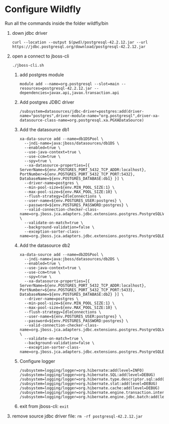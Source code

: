 # Configure Wildfly 

Run all the commands inside the folder wildfly/bin

1. down jdbc driver
    ```shell script
    curl --location --output $(pwd)/postgresql-42.2.12.jar --url https://jdbc.postgresql.org/download/postgresql-42.2.12.jar
    ```

2. open a connect to jboss-cli 
    ```shell script
    ./jboss-cli.sh
    ```
    1. add postgres module
        ```shell script
        module add --name=org.postgresql --slot=main --resources=postgresql-42.2.12.jar --dependencies=javax.api,javax.transaction.api
        ```
    2. Add postgres JDBC driver
        ```shell script
        /subsystem=datasources/jdbc-driver=postgres:add(driver-name="postgres",driver-module-name="org.postgresql",driver-xa-datasource-class-name=org.postgresql.xa.PGXADataSource)
        ```
    3. Add the datasource db1
        ```shell script
        xa-data-source add --name=db1DSPool \
          --jndi-name=java:jboss/datasources/db1DS \
          --enabled=true \
          --use-java-context=true \
          --use-ccm=true \
          --spy=true \
          --xa-datasource-properties=[{ ServerName=${env.POSTGRES_PORT_5432_TCP_ADDR:localhost}, PortNumber=${env.POSTGRES_PORT_5432_TCP_PORT:5432}, DatabaseName=${env.POSTGRES_DATABASE:db1} }] \
          --driver-name=postgres \
          --min-pool-size=${env.MIN_POOL_SIZE:1} \
          --max-pool-size=${env.MAX_POOL_SIZE:10} \
          --flush-strategy=IdleConnections \
          --user-name=${env.POSTGRES_USER:postgres} \
          --password=${env.POSTGRES_PASSWORD:postgres} \
          --valid-connection-checker-class-name=org.jboss.jca.adapters.jdbc.extensions.postgres.PostgreSQLValidConnectionChecker \
          --validate-on-match=true \
          --background-validation=false \
          --exception-sorter-class-name=org.jboss.jca.adapters.jdbc.extensions.postgres.PostgreSQLExceptionSorter
        ```

    4. Add the datasource db2
        ```shell script
        xa-data-source add --name=db2DSPool \
          --jndi-name=java:jboss/datasources/db2DS \
          --enabled=true \
          --use-java-context=true \
          --use-ccm=true \
          --spy=true \
          --xa-datasource-properties=[{ ServerName=${env.POSTGRES_PORT_5432_TCP_ADDR:localhost}, PortNumber=${env.POSTGRES_PORT_5432_TCP_PORT:5433}, DatabaseName=${env.POSTGRES_DATABASE:db2} }] \
          --driver-name=postgres \
          --min-pool-size=${env.MIN_POOL_SIZE:1} \
          --max-pool-size=${env.MAX_POOL_SIZE:10} \
          --flush-strategy=IdleConnections \
          --user-name=${env.POSTGRES_USER:postgres} \
          --password=${env.POSTGRES_PASSWORD:postgres} \
          --valid-connection-checker-class-name=org.jboss.jca.adapters.jdbc.extensions.postgres.PostgreSQLValidConnectionChecker \
          --validate-on-match=true \
          --background-validation=false \
          --exception-sorter-class-name=org.jboss.jca.adapters.jdbc.extensions.postgres.PostgreSQLExceptionSorter
        ```

    5. Configure logger
        ```shell script
        /subsystem=logging/logger=org.hibernate:add(level=INFO)
        /subsystem=logging/logger=org.hibernate.SQL:add(level=DEBUG)
        /subsystem=logging/logger=org.hibernate.type.descriptor.sql:add(level=TRACE)
        /subsystem=logging/logger=org.hibernate.stat:add(level=DEBUG)
        /subsystem=logging/logger=org.hibernate.cache:add(level=DEBUG)
        /subsystem=logging/logger=org.hibernate.engine.transaction.internal.TransactionImpl:add(level=DEBUG)
        /subsystem=logging/logger=org.hibernate.engine.jdbc.batch:add(level=DEBUG)
        ```
    6. exit from jboss-cli: `exit`

3. remove source jdbc driver file: `rm -rf postgresql-42.2.12.jar`
